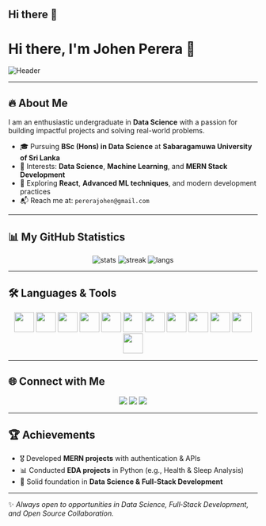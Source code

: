 ## Hi there 👋

# Hi there, I'm **Johen Perera** 👋

![Header](https://capsule-render.vercel.app/api?type=waving\&color=gradient\&height=200\&section=header\&text=Johen%20Perera\&fontSize=50\&fontAlignY=35\&desc=Data%20Science%20Undergraduate%20|%20Web%20Stack%20Developer\&descAlignY=55\&descAlign=50)

---

## 🔥 About Me

I am an enthusiastic undergraduate in **Data Science** with a passion for building impactful projects and solving real-world problems.

* 🎓 Pursuing **BSc (Hons) in Data Science** at **Sabaragamuwa University of Sri Lanka**
* 🚀 Interests: **Data Science**, **Machine Learning**, and **MERN Stack Development**
* 🌱 Exploring **React**, **Advanced ML techniques**, and modern development practices
* 📬 Reach me at: `pererajohen@gmail.com`

---

## 📊 My GitHub Statistics

<p align="center">
  <img src="https://github-readme-stats.vercel.app/api?username=JohenPerera123&show_icons=true&theme=radical" alt="stats"/>
  <img src="https://github-readme-streak-stats.herokuapp.com/?user=JohenPerera123&theme=radical" alt="streak"/>
  <img src="https://github-readme-stats.vercel.app/api/top-langs/?username=JohenPerera123&layout=compact&theme=radical" alt="langs"/>
</p>

---



## 🛠️ Languages & Tools

<p align="center">
  <img src="https://cdn.jsdelivr.net/gh/devicons/devicon/icons/react/react-original.svg" width="40" height="40"/>
  <img src="https://cdn.jsdelivr.net/gh/devicons/devicon/icons/nodejs/nodejs-original.svg" width="40" height="40"/>
  <img src="https://cdn.jsdelivr.net/gh/devicons/devicon/icons/express/express-original.svg" width="40" height="40"/>
  <img src="https://cdn.jsdelivr.net/gh/devicons/devicon/icons/mongodb/mongodb-original.svg" width="40" height="40"/>
  <img src="https://cdn.jsdelivr.net/gh/devicons/devicon/icons/javascript/javascript-original.svg" width="40" height="40"/>
  <img src="https://cdn.jsdelivr.net/gh/devicons/devicon/icons/python/python-original.svg" width="40" height="40"/>
  <img src="https://cdn.jsdelivr.net/gh/devicons/devicon/icons/pandas/pandas-original.svg" width="40" height="40"/>
  <img src="https://cdn.jsdelivr.net/gh/devicons/devicon/icons/numpy/numpy-original.svg" width="40" height="40"/>
  <img src="https://cdn.jsdelivr.net/gh/devicons/devicon/icons/git/git-original.svg" width="40" height="40"/>
  <img src="https://cdn.jsdelivr.net/gh/devicons/devicon/icons/github/github-original.svg" width="40" height="40"/>
  <img src="https://cdn.jsdelivr.net/gh/devicons/devicon/icons/html5/html5-original.svg" width="40" height="40"/>
  <img src="https://cdn.jsdelivr.net/gh/devicons/devicon/icons/css3/css3-original.svg" width="40" height="40"/>
</p>

---



## 🌐 Connect with Me

<p align="center">
  <a href="https://www.linkedin.com/in/johenperera/" target="_blank"><img src="https://img.icons8.com/color/48/000000/linkedin.png"/></a>
  <a href="mailto:pererajohen@gmail.com"><img src="https://img.icons8.com/color/48/000000/gmail-new.png"/></a>
  <a href="https://github.com/JohenPerera123"><img src="https://img.icons8.com/ios-glyphs/48/000000/github.png"/></a>
</p>

---

## 🏆 Achievements

* 🎖️ Developed **MERN projects** with authentication & APIs
* 📊 Conducted **EDA projects** in Python (e.g., Health & Sleep Analysis)
* 🏅 Solid foundation in **Data Science & Full-Stack Development**

---

✨ *Always open to opportunities in Data Science, Full‑Stack Development, and Open Source Collaboration.*


